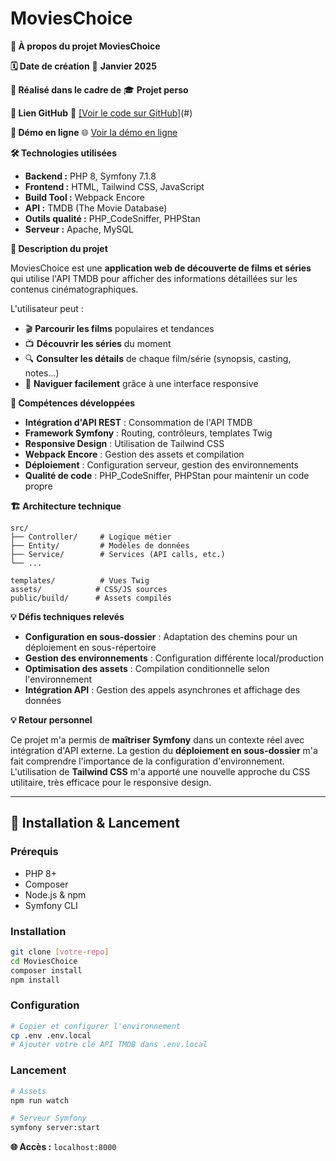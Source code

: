 # MoviesChoice

**📌 À propos du projet MoviesChoice**

**🗓️ Date de création**
📅 **Janvier 2025**

**🏫 Réalisé dans le cadre de**
🎓 **Projet perso**

**🔗 Lien GitHub**
📂 [\[Voir le code sur GitHub\]](https://github.com/GuillaumeReb/MoviesChoice)(#)

**🚀 Démo en ligne**
🌐 [Voir la démo en ligne](https://guillaume-rebourgeon.fr/movie/public//)

**🛠️ Technologies utilisées**

- **Backend :** PHP 8, Symfony 7.1.8
- **Frontend :** HTML, Tailwind CSS, JavaScript
- **Build Tool :** Webpack Encore
- **API :** TMDB (The Movie Database)
- **Outils qualité :** PHP_CodeSniffer, PHPStan
- **Serveur :** Apache, MySQL

**📖 Description du projet**

MoviesChoice est une **application web de découverte de films et séries** qui utilise l'API TMDB pour afficher des informations détaillées sur les contenus cinématographiques.

L'utilisateur peut :

- 🎬 **Parcourir les films** populaires et tendances
- 📺 **Découvrir les séries** du moment
- 🔍 **Consulter les détails** de chaque film/série (synopsis, casting, notes...)
- 📱 **Naviguer facilement** grâce à une interface responsive

**🎯 Compétences développées**

- **Intégration d'API REST** : Consommation de l'API TMDB
- **Framework Symfony** : Routing, contrôleurs, templates Twig
- **Responsive Design** : Utilisation de Tailwind CSS
- **Webpack Encore** : Gestion des assets et compilation
- **Déploiement** : Configuration serveur, gestion des environnements
- **Qualité de code** : PHP_CodeSniffer, PHPStan pour maintenir un code propre

**🏗️ Architecture technique**

```
src/
├── Controller/     # Logique métier
├── Entity/         # Modèles de données
├── Service/        # Services (API calls, etc.)
└── ...

templates/          # Vues Twig
assets/            # CSS/JS sources
public/build/      # Assets compilés
```

**💡 Défis techniques relevés**

- **Configuration en sous-dossier** : Adaptation des chemins pour un déploiement en sous-répertoire
- **Gestion des environnements** : Configuration différente local/production
- **Optimisation des assets** : Compilation conditionnelle selon l'environnement
- **Intégration API** : Gestion des appels asynchrones et affichage des données

**💡 Retour personnel**

Ce projet m'a permis de **maîtriser Symfony** dans un contexte réel avec intégration d'API externe. La gestion du **déploiement en sous-dossier** m'a fait comprendre l'importance de la configuration d'environnement. L'utilisation de **Tailwind CSS** m'a apporté une nouvelle approche du CSS utilitaire, très efficace pour le responsive design.

---

## 🚀 Installation & Lancement

### Prérequis

- PHP 8+
- Composer
- Node.js & npm
- Symfony CLI

### Installation

```bash
git clone [votre-repo]
cd MoviesChoice
composer install
npm install
```

### Configuration

```bash
# Copier et configurer l'environnement
cp .env .env.local
# Ajouter votre clé API TMDB dans .env.local
```

### Lancement

```bash
# Assets
npm run watch

# Serveur Symfony
symfony server:start
```

**🌐 Accès :** `localhost:8000`
